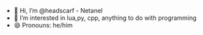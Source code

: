 - 👋 Hi, I’m @headscarf - Netanel
- 👀 I’m interested in lua,py, cpp, anything to do with programming
- 😄 Pronouns: he/him

<!---
headscarf/headscarf is a ✨ special ✨ repository because its `README.md` (this file) appears on your GitHub profile.
You can click the Preview link to take a look at your changes.
--->

